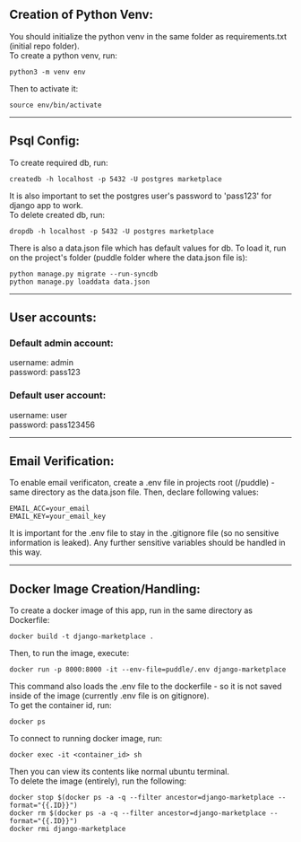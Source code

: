 ## Creation of Python Venv:
You should initialize the python venv in the same folder as requirements.txt (initial repo folder).<br>To create a python venv, run:
```
python3 -m venv env
```
Then to activate it:
```
source env/bin/activate
```
---
## Psql Config:
To create required db, run:
```
createdb -h localhost -p 5432 -U postgres marketplace
```
It is also important to set the postgres user's password to 'pass123' for django app to work.<br>
To delete created db, run:
```
dropdb -h localhost -p 5432 -U postgres marketplace
```
There is also a data.json file which has default values for db. To load it, run on the project's folder (puddle folder where the data.json file is):
```
python manage.py migrate --run-syncdb
python manage.py loaddata data.json
```
---
## User accounts:
### Default admin account:
username: admin
<br>
password: pass123

### Default user account:
username: user
<br>
password: pass123456

---
## Email Verification:
To enable email verificaton, create a .env file in projects root (/puddle) - same directory as the data.json file. Then, declare following values:
```
EMAIL_ACC=your_email
EMAIL_KEY=your_email_key
```
It is important for the .env file to stay in the .gitignore file (so no sensitive information is leaked). Any further sensitive variables should be handled in this way.

---
## Docker Image Creation/Handling:
To create a docker image of this app, run in the same directory as Dockerfile:
```
docker build -t django-marketplace .
```
Then, to run the image, execute:
```
docker run -p 8000:8000 -it --env-file=puddle/.env django-marketplace
```
This command also loads the .env file to the dockerfile - so it is not saved inside of the image (currently .env file is on gitignore).
<br>
To get the container id, run:
```
docker ps
```
To connect to running docker image, run:
```
docker exec -it <container_id> sh
```
Then you can view its contents like normal ubuntu terminal.<br>
To delete the image (entirely), run the following:
```
docker stop $(docker ps -a -q --filter ancestor=django-marketplace --format="{{.ID}}")
docker rm $(docker ps -a -q --filter ancestor=django-marketplace --format="{{.ID}}")
docker rmi django-marketplace
```